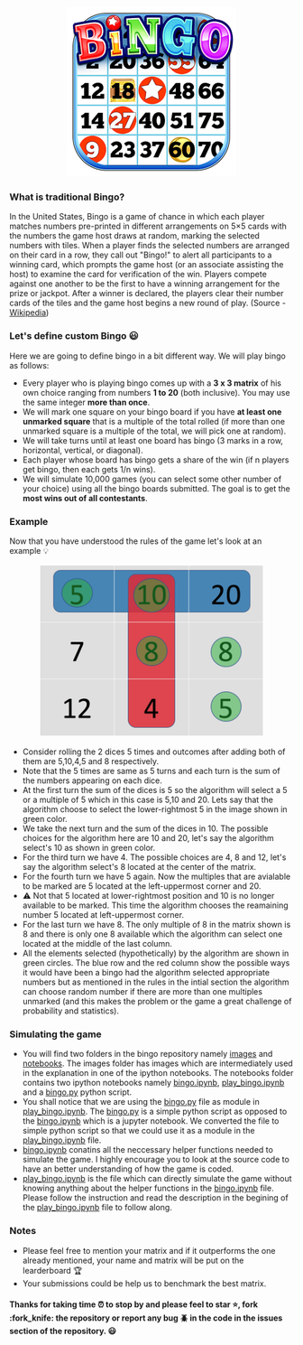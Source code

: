 <p align="center"><img src ="images/traditional-bingo.png" /></p>

### What is traditional Bingo?
In the United States, Bingo is a game of chance in which each player matches numbers pre-printed in different arrangements on 5×5 cards with the numbers the game host draws at random, marking the selected numbers with tiles. When a player finds the selected numbers are arranged on their card in a row, they call out "Bingo!" to alert all participants to a winning card, which prompts the game host (or an associate assisting the host) to examine the card for verification of the win. Players compete against one another to be the first to have a winning arrangement for the prize or jackpot. After a winner is declared, the players clear their number cards of the tiles and the game host begins a new round of play. (Source - [Wikipedia](https://en.wikipedia.org/wiki/Bingo_(U.S.)))

### Let's define custom Bingo :smiley:
Here we are going to define bingo in a bit different way. We will play bingo as follows:
- Every player who is playing bingo comes up with a **3 x 3 matrix** of his own choice ranging from numbers **1 to 20** (both inclusive). You may use the same integer **more than once**.
- We will mark one square on your bingo board if you have **at least one unmarked square** that is a multiple of the total rolled (if more than one unmarked square is a multiple of the total, we will pick one at random).
- We will take turns until at least one board has bingo (3 marks in a row, horizontal, vertical, or diagonal).
- Each player whose board has bingo gets a share of the win (if n players get bingo, then each gets 1/n wins).
- We will simulate 10,000 games (you can select some other number of your choice) using all the bingo boards submitted. The goal is to get the **most wins out of all contestants**.

### Example
Now that you have understood the rules of the game let's look at an example :bulb:
<p align="center"><img src ="images/custom_bingo.jpg" width = "400"/></p>

- Consider rolling the 2 dices 5 times and outcomes after adding both of them are 5,10,4,5 and 8 respectively.
- Note that the 5 times are same as 5 turns and each turn is the sum of the numbers appearing on each dice.
- At the first turn the sum of the dices is 5 so the algorithm will select a 5 or a multiple of 5 which in this case is 5,10 and 20. Lets say that the algorithm choose to select the lower-rightmost 5 in the image shown in green color.
- We take the next turn and the sum of the dices in 10. The possible choices for the algorithm here are 10 and 20, let's say the algorithm select's 10 as shown in green color.
- For the third turn we have 4. The possible choices are 4, 8 and 12, let's say the algorithm select's 8 located at the center of the matrix.
- For the fourth turn we have 5 again. Now the multiples that are avialable to be marked are 5 located at the left-uppermost corner and 20.  
- :warning: Not that 5 located at lower-rightmost position and 10 is no longer available to be marked. This time the algorithm chooses the reamaining number 5 located at left-uppermost corner.
- For the last turn we have 8. The only multiple of 8 in the matrix shown is 8 and there is only one 8 available which the algorithm can select one located at the middle of the last column.
- All the elements selected (hypothetically) by the algorithm are shown in green circles. The blue row and the red column show the possible ways it would have been a bingo had the algorithm selected appropriate numbers but as mentioned in the rules in the intial section the algorithm can choose random number if there are more than one multiples unmarked (and this makes the problem or the game a great challenge of probability and statistics).

### Simulating the game
- You will find two folders in the bingo repository namely [images](images) and [notebooks](notebooks). The images folder has images which are intermediately used in the explanation in one of the ipython notebooks. The notebooks folder contains two ipython notebooks namely [bingo.ipynb](notebooks/bingo.ipynb), [play_bingo.ipynb](notebooks/play_bingo.ipynb) and a [bingo.py](notebooks/bingo.py) python script.
- You shall notice that we are using the [bingo.py](notebooks/bingo.py) file as module in [play_bingo.ipynb](notebooks/play_bingo.ipynb). The [bingo.py](notebooks/bingo.py) is a simple python script as opposed to the [bingo.ipynb](notebooks/bingo.ipynb) which is a jupyter notebook. We converted the file to simple python script so that we could use it as a module in the [play_bingo.ipynb](notebooks/play_bingo.ipynb) file.
- [bingo.ipynb](notebooks/bingo.ipynb) conatins all the neccessary helper functions needed to simulate the game. I highly encourage you to look at the source code to have an better understanding of how the game is coded.
- [play_bingo.ipynb](notebooks/play_bingo.ipynb) is the file which can directly simulate the game without knowing anything about the helper functions in the [bingo.ipynb](notebooks/bingo.ipynb) file. Please follow the instruction and read the description in the begining of the [play_bingo.ipynb](notebooks/play_bingo.ipynb) file to follow along.

### Notes
- Please feel free to mention your matrix and if it outperforms the one already mentioned, your name and matrix will be put on the learderboard :trophy:
- Your submissions could be help us to benchmark the best matrix.

#### Thanks for taking time :alarm_clock: to stop by and please feel to star :star:, fork :fork_knife: the repository or report any bug :beetle: in the code in the issues section of the repository. :smiley:

													
																								
													
													
